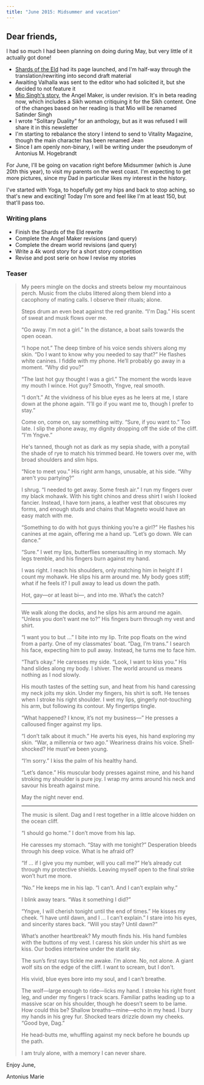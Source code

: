 ```yaml
---
title: "June 2015: Midsummer and vacation"
---
```


## Dear friends,

I had so much I had been planning on doing during May, but very little of it actually got done!

* [Shards of the Eld](http://smaty.se/stories/shards-of-the-eld/) had its page launched, and I'm half-way through the translation/rewriting into second draft material
* Awaiting Valhalla was sent to the editor who had solicited it, but she decided to not feature it
* [Mio Singh's story](http://smaty.se/characters/mio-singh/), the Angel Maker, is under revision. It's in beta reading now, which includes a Sikh woman critiquing it for the Sikh content. One of the changes based on her reading is that Mio will be renamed Satinder Singh
* I wrote "Solitary Duality" for an anthology, but as it was refused I will share it in this newsletter
* I'm starting to rebalance the story I intend to send to Vitality Magazine, though the main character has been renamed Jean
* Since I am openly non-binary, I will be writing under the pseudonym of Antonius M. Hogebrandt

For June, I'll be going on vacation right before Midsummer (which is June 20th this year), to visit my parents on the west coast. I'm expecting to get more pictures, since my Dad in particular likes my interest in the history.

I've started with Yoga, to hopefully get my hips and back to stop aching, so that's new and exciting! Today I'm sore and feel like I'm at least 150, but that'll pass too.

### Writing plans

* Finish the Shards of the Eld rewrite
* Complete the Angel Maker revisions (and query)
* Complete the dream world revisions (and query)
* Write a 4k word story for a short story competition
* Revise and post serie on how I revise my stories

### Teaser

<blockquote>

My peers mingle on the docks and streets below my mountainous perch. Music from the clubs littered along them blend into a cacophony of mating calls. I observe their rituals; alone.

Steps drum an even beat against the red granite. “I'm Dag.” His scent of sweat and musk flows over me.

“Go away. I'm not a girl.” In the distance, a boat sails towards the open ocean.

“I hope not.” The deep timbre of his voice sends shivers along my skin. “Do I want to know why you needed to say that?” He flashes white canines. I fiddle with my phone. He’ll probably go away in a moment. “Why did you?”

“The last hot guy thought I was a girl.” The moment the words leave my mouth I wince. Hot guy? Smooth, Yngve, real smooth.

“I don’t.” At the vividness of his blue eyes as he leers at me, I stare down at the phone again. “I’ll go if you want me to, though I prefer to stay.”

Come on, come on, say something witty. “Sure, if you want to.” Too late. I slip the phone away, my dignity dropping off the side of the cliff. “I'm Yngve.”

He's tanned, though not as dark as my sepia shade, with a ponytail the shade of rye to match his trimmed beard. He towers over me, with broad shoulders and slim hips.

“Nice to meet you.” His right arm hangs, unusable, at his side. “Why aren't you partying?”

I shrug. “I needed to get away. Some fresh air.” I run my fingers over my black mohawk. With his tight chinos and dress shirt I wish I looked fancier. Instead, I have torn jeans, a leather vest that obscures my forms, and enough studs and chains that Magneto would have an easy match with me.

“Something to do with hot guys thinking you’re a girl?” He flashes his canines at me again, offering me a hand up. “Let’s go down. We can dance.”

“Sure.” I wet my lips, butterflies somersaulting in my stomach. My legs tremble, and his fingers burn against my hand.

I was right. I reach his shoulders, only matching him in height if I count my mohawk. He slips his arm around me. My body goes stiff; what if he feels it? I pull away to lead us down the path.

Hot, gay—or at least bi—, and into me. What’s the catch?

***

We walk along the docks, and he slips his arm around me again. “Unless you don’t want me to?” His fingers burn through my vest and shirt.

“I want you to but …” I bite into my lip. Trite pop floats on the wind from a party. One of my classmates’ boat. “Dag, I’m trans.” I search his face, expecting him to pull away. Instead, he turns me to face him.

“That’s okay.” He caresses my side. “Look, I want to kiss you.” His hand slides along my body. I shiver. The world around us means nothing as I nod slowly.

His mouth tastes of the setting sun, and heat from his hand caressing my neck jolts my skin. Under my fingers, his shirt is soft. He tenses when I stroke his right shoulder. I wet my lips, gingerly not-touching his arm, but following its contour. My fingertips tingle.

“What happened? I know, it’s not my business—” He presses a calloused finger against my lips.

“I don’t talk about it much.” He averts his eyes, his hand exploring my skin. “War, a millennia or two ago.” Weariness drains his voice. Shell-shocked? He must’ve been young.

“I’m sorry.” I kiss the palm of his healthy hand.

“Let’s dance.” His muscular body presses against mine, and his hand stroking my shoulder is pure joy. I wrap my arms around his neck and savour his breath against mine.

May the night never end.

***

The music is silent. Dag and I rest together in a little alcove hidden on the ocean cliff.

“I should go home.” I don’t move from his lap.

He caresses my stomach. “Stay with me tonight?” Desperation bleeds through his deep voice. What is he afraid of?

“If … if I give you my number, will you call me?” He’s already cut through my protective shields. Leaving myself open to the final strike won’t hurt me more.

“No.” He keeps me in his lap. “I can’t. And I can’t explain why.”

I blink away tears. “Was it something I did?”

“Yngve, I will cherish tonight until the end of times.” He kisses my cheek.  “I have until dawn, and I … I can’t explain.” I stare into his eyes, and sincerity stares back. “Will you stay? Until dawn?”

What’s another heartbreak? My mouth finds his. His hand fumbles with the buttons of my vest. I caress his skin under his shirt as we kiss. Our bodies intertwine under the starlit sky.

The sun’s first rays tickle me awake. I’m alone. No, not alone. A giant wolf sits on the edge of the cliff. I want to scream, but I don’t.

His vivid, blue eyes bore into my soul, and I can’t breathe.

The wolf—large enough to ride—licks my hand. I stroke his right front leg, and under my fingers I track scars. Familiar paths leading up to a massive scar on his shoulder, though he doesn’t seem to be lame. How could this be? Shallow breaths—mine—echo in my head. I bury my hands in his grey fur. Shocked tears drizzle down my cheeks. “Good bye, Dag.”

He head-butts me, whuffling against my neck before he bounds up the path.

I am truly alone, with a memory I can never share.

</blockquote>

Enjoy June,

Antonius Marie
